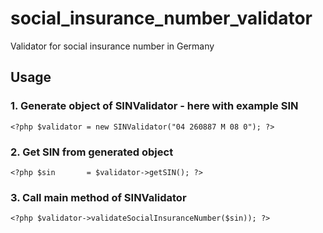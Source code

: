 # social_insurance_number_validator
Validator for social insurance number in Germany

## Usage
### 1. Generate object of SINValidator - here with example SIN
    <?php $validator = new SINValidator("04 260887 M 08 0"); ?>
### 2. Get SIN from generated object
    <?php $sin       = $validator->getSIN(); ?>
### 3. Call main method of SINValidator
    <?php $validator->validateSocialInsuranceNumber($sin)); ?>
